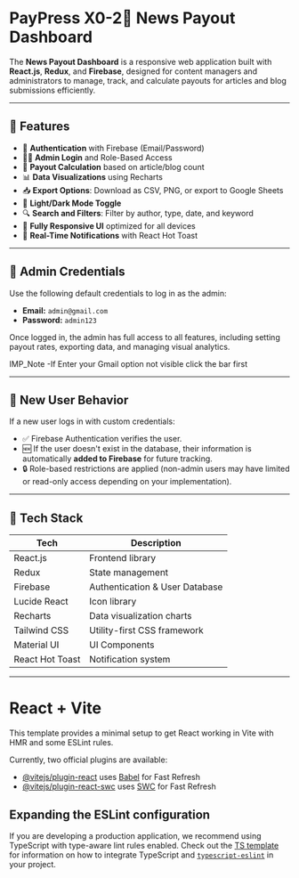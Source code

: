 # PayPress X0-2📰 News Payout Dashboard

The **News Payout Dashboard** is a responsive web application built with **React.js**, **Redux**, and **Firebase**, designed for content managers and administrators to manage, track, and calculate payouts for articles and blog submissions efficiently.

---

## 📌 Features

- 🔐 **Authentication** with Firebase (Email/Password)
- 🧑‍💼 **Admin Login** and Role-Based Access
- 🧾 **Payout Calculation** based on article/blog count
- 📊 **Data Visualizations** using Recharts
- 📥 **Export Options**: Download as CSV, PNG, or export to Google Sheets
- 🌙 **Light/Dark Mode Toggle**
- 🔍 **Search and Filters**: Filter by author, type, date, and keyword
- 📱 **Fully Responsive UI** optimized for all devices
- 🔔 **Real-Time Notifications** with React Hot Toast

---

## 🔐 Admin Credentials

Use the following default credentials to log in as the admin:

- **Email:** `admin@gmail.com`  
- **Password:** `admin123`

Once logged in, the admin has full access to all features, including setting payout rates, exporting data, and managing visual analytics.


IMP_Note -If Enter your Gmail option not visible click the bar first 

---

## 👥 New User Behavior

If a new user logs in with custom credentials:

- ✅ Firebase Authentication verifies the user.
- 🆕 If the user doesn't exist in the database, their information is automatically **added to Firebase** for future tracking.
- 🔒 Role-based restrictions are applied (non-admin users may have limited or read-only access depending on your implementation).

---

## 🚀 Tech Stack

| Tech         | Description                        |
|--------------|------------------------------------|
| React.js     | Frontend library                   |
| Redux        | State management                   |
| Firebase     | Authentication & User Database     |
| Lucide React | Icon library                       |
| Recharts     | Data visualization charts          |
| Tailwind CSS | Utility-first CSS framework        |
| Material UI  | UI Components                      |
| React Hot Toast | Notification system            |

---




# React + Vite

This template provides a minimal setup to get React working in Vite with HMR and some ESLint rules.

Currently, two official plugins are available:

- [@vitejs/plugin-react](https://github.com/vitejs/vite-plugin-react/blob/main/packages/plugin-react) uses [Babel](https://babeljs.io/) for Fast Refresh
- [@vitejs/plugin-react-swc](https://github.com/vitejs/vite-plugin-react/blob/main/packages/plugin-react-swc) uses [SWC](https://swc.rs/) for Fast Refresh

## Expanding the ESLint configuration

If you are developing a production application, we recommend using TypeScript with type-aware lint rules enabled. Check out the [TS template](https://github.com/vitejs/vite/tree/main/packages/create-vite/template-react-ts) for information on how to integrate TypeScript and [`typescript-eslint`](https://typescript-eslint.io) in your project.
